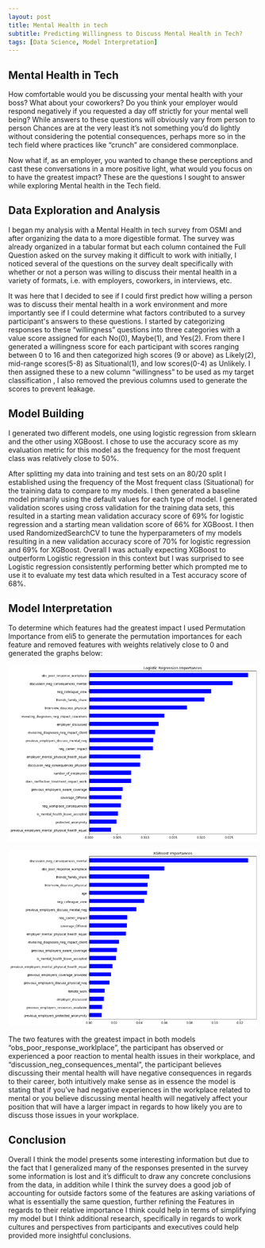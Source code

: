```yaml
---
layout: post
title: Mental Health in tech
subtitle: Predicting Willingness to Discuss Mental Health in Tech?
tags: [Data Science, Model Interpretation]
---
```

## Mental Health in Tech
How comfortable would you be discussing your mental health with your boss? What about your coworkers? Do you think your employer would respond negatively if you requested a day off strictly for your mental well being? While answers to these questions will obviously vary from person to person Chances are at the very least it’s not something you’d do lightly without considering the potential consequences, perhaps more so in the tech field where practices like “crunch” are considered commonplace. 

Now what if, as an employer, you wanted to change these perceptions and cast these conversations in a more positive light, what would you focus on to have the greatest impact? These are the questions I sought to answer while exploring Mental health in the Tech field.

## Data Exploration and Analysis

I began my analysis with a Mental Health in tech survey from OSMI and after organizing the data to a more digestible format. The survey was already organized in a tabular format but each column contained the Full Question asked on the survey making it difficult to work with initially, I noticed several of the questions on the survey dealt specifically with whether or not a person was willing to discuss their mental health in a variety of formats, i.e. with employers, coworkers, in interviews, etc. 

It was here that I decided to see if I could first predict how willing a person was to discuss their mental health in a work environment and more importantly see if I could determine what factors contributed to a survey participant's answers to these questions. I started by categorizing responses to these “willingness” questions into three categories with a value score assigned for each No(0), Maybe(1), and Yes(2). From there I generated a willingness score for each participant with scores ranging between 0 to 16 and then categorized high scores (9 or above) as Likely(2), mid-range scores(5-8) as Situational(1), and low scores(0-4) as Unlikely. I then assigned these to a new column “willingness” to be used as my target classification , I also removed the previous columns used to generate the scores to prevent leakage.



## Model Building

I generated two different models, one using logistic regression from sklearn and the other using XGBoost. I chose to use the accuracy score as my evaluation metric for this model as the frequency for the most frequent class was relatively close to 50%.

After splitting my data into training and test sets on an 80/20 split I established using the frequency of the Most frequent class (Situational) for the training data to compare to my models. I then generated a baseline model primarily using the default values for each type of model. I generated validation scores using cross validation for the training data sets, this resulted in a starting mean validation accuracy score of 69% for logistic regression and a starting mean validation score of 66% for XGBoost. I then used RandomizedSearchCV to tune the hyperparameters of my models resulting in a new validation accuracy score of 70% for logistic regression and 69% for XGBoost. Overall I was actually expecting XGBoost to outperform Logistic regression in this context but I was surprised to see Logistic regression consistently performing better which prompted me to use it to evaluate my test data which resulted in a Test accuracy score of 68%.

## Model Interpretation

To determine which features had the greatest impact I used Permutation Importance from eli5 to generate the permutation importances for each feature and removed features with weights relatively close to 0 and generated the graphs below:

![LogImportances](./assets/img/MHIT/LogImportances.png) 

![XGBImportances](./assets/img/MHIT/XGBImportances.png)

The two features with the greatest impact in both models “obs_poor_response_worklplace”, the participant has observed or experienced a poor reaction to mental health issues in their workplace, and “discussion_neg_consequences_mental”, the participant believes discussing their mental health will have negative consequences in regards to their career,  both intuitively make sense as in essence the model is stating that if you’ve had negative experiences in the workplace related to mental or you believe discussing mental health will negatively affect your position that will have a larger impact in regards to how likely you are to discuss those issues in your workplace.

## Conclusion

Overall I think the model presents some interesting information but due to the fact that I generalized many of the responses presented in the survey some information is lost and it’s difficult to draw any concrete conclusions from the data, in addition while I think the survey does a good job of accounting for outside factors some of the features are asking variations of what is essentially the same question, further refining the Features in regards to their relative importance I think could help in terms of simplifying my model but I think additional research, specifically in regards to work cultures and perspectives from participants and executives could help provided more insightful conclusions.
